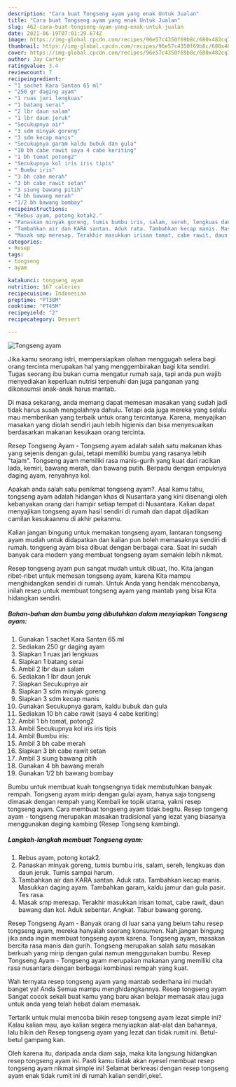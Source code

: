 ```yaml
---
description: "Cara buat Tongseng ayam yang enak Untuk Jualan"
title: "Cara buat Tongseng ayam yang enak Untuk Jualan"
slug: 462-cara-buat-tongseng-ayam-yang-enak-untuk-jualan
date: 2021-06-19T07:01:29.674Z
image: https://img-global.cpcdn.com/recipes/96e57c4350f69b8c/680x482cq70/tongseng-ayam-foto-resep-utama.jpg
thumbnail: https://img-global.cpcdn.com/recipes/96e57c4350f69b8c/680x482cq70/tongseng-ayam-foto-resep-utama.jpg
cover: https://img-global.cpcdn.com/recipes/96e57c4350f69b8c/680x482cq70/tongseng-ayam-foto-resep-utama.jpg
author: Jay Carter
ratingvalue: 3.4
reviewcount: 7
recipeingredient:
- "1 sachet Kara Santan 65 ml"
- "250 gr daging ayam"
- "1 ruas jari lengkuas"
- "1 batang serai"
- "2 lbr daun salam"
- "1 lbr daun jeruk"
- "Secukupnya air"
- "3 sdm minyak goreng"
- "3 sdm kecap manis"
- "Secukupnya garam kaldu bubuk dan gula"
- "10 bh cabe rawit saya 4 cabe keriting"
- "1 bh tomat potong2"
- "Secukupnya kol iris iris tipis"
- " Bumbu iris"
- "3 bh cabe merah"
- "3 bh cabe rawit setan"
- "3 siung bawang pitih"
- "4 bh bawang merah"
- "1/2 bh bawang bombay"
recipeinstructions:
- "Rebus ayam, potong kotak2."
- "Panaskan minyak goreng, tumis bumbu iris, salam, sereh, lengkuas dan daun jeruk. Tumis sampai harum."
- "Tambahkan air dan KARA santan. Aduk rata. Tambahkan kecap manis. Masukkan daging ayam. Tambahkan garam, kaldu jamur dan gula pasir. Tes rasa."
- "Masak smp meresap. Terakhir masukkan irisan tomat, cabe rawit, daun bawang dan kol. Aduk sebentar. Angkat. Tabur bawang goreng."
categories:
- Resep
tags:
- tongseng
- ayam

katakunci: tongseng ayam 
nutrition: 167 calories
recipecuisine: Indonesian
preptime: "PT38M"
cooktime: "PT45M"
recipeyield: "2"
recipecategory: Dessert

---
```



![Tongseng ayam](https://img-global.cpcdn.com/recipes/96e57c4350f69b8c/680x482cq70/tongseng-ayam-foto-resep-utama.jpg)

Jika kamu seorang istri, mempersiapkan olahan menggugah selera bagi orang tercinta merupakan hal yang menggembirakan bagi kita sendiri. Tugas seorang ibu bukan cuma mengatur rumah saja, tapi anda pun wajib menyediakan keperluan nutrisi terpenuhi dan juga panganan yang dikonsumsi anak-anak harus mantab.

Di masa  sekarang, anda memang dapat memesan masakan yang sudah jadi tidak harus susah mengolahnya dahulu. Tetapi ada juga mereka yang selalu mau memberikan yang terbaik untuk orang tercintanya. Karena, menyajikan masakan yang diolah sendiri jauh lebih higienis dan bisa menyesuaikan berdasarkan makanan kesukaan orang tercinta. 

Resep Tongseng Ayam - Tongseng ayam adalah salah satu makanan khas yang sejenis dengan gulai, tetapi memiliki bumbu yang rasanya lebih &#34;tajam&#34;. Tongseng ayam memiliki rasa manis-gurih yang kuat dari racikan lada, kemiri, bawang merah, dan bawang putih. Berpadu dengan empuknya daging ayam, renyahnya kol.

Apakah anda salah satu penikmat tongseng ayam?. Asal kamu tahu, tongseng ayam adalah hidangan khas di Nusantara yang kini disenangi oleh kebanyakan orang dari hampir setiap tempat di Nusantara. Kalian dapat menyajikan tongseng ayam hasil sendiri di rumah dan dapat dijadikan camilan kesukaanmu di akhir pekanmu.

Kalian jangan bingung untuk memakan tongseng ayam, lantaran tongseng ayam mudah untuk didapatkan dan kalian pun boleh memasaknya sendiri di rumah. tongseng ayam bisa dibuat dengan berbagai cara. Saat ini sudah banyak cara modern yang membuat tongseng ayam semakin lebih nikmat.

Resep tongseng ayam pun sangat mudah untuk dibuat, lho. Kita jangan ribet-ribet untuk memesan tongseng ayam, karena Kita mampu menghidangkan sendiri di rumah. Untuk Anda yang hendak mencobanya, inilah resep untuk membuat tongseng ayam yang mantab yang bisa Kita hidangkan sendiri.

<!--inarticleads1-->

##### Bahan-bahan dan bumbu yang dibutuhkan dalam menyiapkan Tongseng ayam:

1. Gunakan 1 sachet Kara Santan 65 ml
1. Sediakan 250 gr daging ayam
1. Siapkan 1 ruas jari lengkuas
1. Siapkan 1 batang serai
1. Ambil 2 lbr daun salam
1. Sediakan 1 lbr daun jeruk
1. Siapkan Secukupnya air
1. Siapkan 3 sdm minyak goreng
1. Siapkan 3 sdm kecap manis
1. Gunakan Secukupnya garam, kaldu bubuk dan gula
1. Sediakan 10 bh cabe rawit (saya 4 cabe keriting)
1. Ambil 1 bh tomat, potong2
1. Ambil Secukupnya kol iris iris tipis
1. Ambil  Bumbu iris:
1. Ambil 3 bh cabe merah
1. Siapkan 3 bh cabe rawit setan
1. Ambil 3 siung bawang pitih
1. Gunakan 4 bh bawang merah
1. Gunakan 1/2 bh bawang bombay


Bumbu untuk membuat kuah tongsengnya tidak membutuhkan banyak rempah. Tongseng ayam mirip dengan gulai ayam, hanya saja tongseng dimasak dengan rempah yang Kembali ke topik utama, yakni resep tongseng ayam. Cara membuat tongseng ayam tidak begitu. Resep tongeng ayam - tongseng merupakan masakan tradisional yang lezat yang biasanya menggunakan daging kambing (Resep Tongseng kambing). 

<!--inarticleads2-->

##### Langkah-langkah membuat Tongseng ayam:

1. Rebus ayam, potong kotak2.
1. Panaskan minyak goreng, tumis bumbu iris, salam, sereh, lengkuas dan daun jeruk. Tumis sampai harum.
1. Tambahkan air dan KARA santan. Aduk rata. Tambahkan kecap manis. Masukkan daging ayam. Tambahkan garam, kaldu jamur dan gula pasir. Tes rasa.
1. Masak smp meresap. Terakhir masukkan irisan tomat, cabe rawit, daun bawang dan kol. Aduk sebentar. Angkat. Tabur bawang goreng.


Resep Tongseng Ayam - Banyak orang di luar sana yang belum tahu resep tongseng ayam, mereka hanyalah seorang konsumen. Nah,jangan bingung jika anda ingin membuat tongseng ayam karena. Tongseng ayam, masakan bercita rasa manis dan gurih. Tongseng merupakan salah satu masakan berkuah yang mirip dengan gulai namun menggunakan bumbu. Resep Tongseng Ayam - Tongseng ayam merupakan makanan yang memiliki cita rasa nusantara dengan berbagai kombinasi rempah yang kuat. 

Wah ternyata resep tongseng ayam yang mantab sederhana ini mudah banget ya! Anda Semua mampu menghidangkannya. Resep tongseng ayam Sangat cocok sekali buat kamu yang baru akan belajar memasak atau juga untuk anda yang telah hebat dalam memasak.

Tertarik untuk mulai mencoba bikin resep tongseng ayam lezat simple ini? Kalau kalian mau, ayo kalian segera menyiapkan alat-alat dan bahannya, lalu bikin deh Resep tongseng ayam yang lezat dan tidak rumit ini. Betul-betul gampang kan. 

Oleh karena itu, daripada anda diam saja, maka kita langsung hidangkan resep tongseng ayam ini. Pasti kamu tiidak akan nyesel membuat resep tongseng ayam nikmat simple ini! Selamat berkreasi dengan resep tongseng ayam enak tidak rumit ini di rumah kalian sendiri,oke!.

